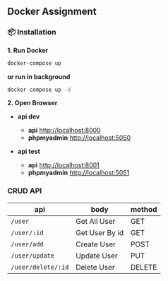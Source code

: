 ## Docker Assignment

### 📦 Installation

**1. Run Docker**

```bash
docker-compose up 
```

**or run in background**

```bash
docker compose up -d 
```

**2. Open Browser**

- **api dev**  
  - **api** [http://localhost:8000](http//localhost:8000)
  - **phpmyadmin** [http://localhost:5050](http://localhost:5050)

- **api test**
  - **api** [http://localhost:8001](http//localhost:8001)
  - **phpmyadmin** [http://localhost:5051](http://localhost:5051)


### CRUD API
| api          | body                                         | method   |
| ------------ | -------------------------------------------- | -------- |
| `/user`      | Get All User                                 | GET      |
| `/user/:id`  | Get User By id                               | GET      |
| `/user/add`  | Create User                                  | POST     |
| `/user/update` | Update User                                | PUT      |
| `/user/delete/:id`| Delete User                             | DELETE   |